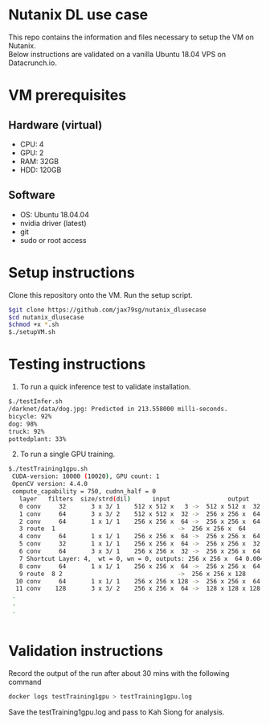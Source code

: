 # Nutanix DL use case
This repo contains the information and files necessary to setup the VM on Nutanix.<br>
Below instructions are validated on a vanilla Ubuntu 18.04 VPS on Datacrunch.io.

# VM prerequisites
## Hardware (virtual)
- CPU: 4 
- GPU: 2
- RAM: 32GB
- HDD: 120GB

## Software
- OS: Ubuntu 18.04.04
- nvidia driver (latest)
- git
- sudo or root access

# Setup instructions
Clone this repository onto the VM.
Run the setup script. 
```bash
$git clone https://github.com/jax79sg/nutanix_dlusecase
$cd nutanix_dlusecase
$chmod +x *.sh
$./setupVM.sh
```
# Testing instructions
1. To run a quick inference test to validate installation.
```bash
$./testInfer.sh
/darknet/data/dog.jpg: Predicted in 213.558000 milli-seconds.
bicycle: 92%
dog: 98%
truck: 92%
pottedplant: 33%
```

2. To run a single GPU training. 
```bash
$./testTraining1gpu.sh
 CUDA-version: 10000 (10020), GPU count: 1  
 OpenCV version: 4.4.0
 compute_capability = 750, cudnn_half = 0 
   layer   filters  size/strd(dil)      input                output
   0 conv     32       3 x 3/ 1    512 x 512 x   3 ->  512 x 512 x  32 0.453 BF
   1 conv     64       3 x 3/ 2    512 x 512 x  32 ->  256 x 256 x  64 2.416 BF
   2 conv     64       1 x 1/ 1    256 x 256 x  64 ->  256 x 256 x  64 0.537 BF
   3 route  1 		                           ->  256 x 256 x  64 
   4 conv     64       1 x 1/ 1    256 x 256 x  64 ->  256 x 256 x  64 0.537 BF
   5 conv     32       1 x 1/ 1    256 x 256 x  64 ->  256 x 256 x  32 0.268 BF
   6 conv     64       3 x 3/ 1    256 x 256 x  32 ->  256 x 256 x  64 2.416 BF
   7 Shortcut Layer: 4,  wt = 0, wn = 0, outputs: 256 x 256 x  64 0.004 BF
   8 conv     64       1 x 1/ 1    256 x 256 x  64 ->  256 x 256 x  64 0.537 BF
   9 route  8 2 	                           ->  256 x 256 x 128 
  10 conv     64       1 x 1/ 1    256 x 256 x 128 ->  256 x 256 x  64 1.074 BF
  11 conv    128       3 x 3/ 2    256 x 256 x  64 ->  128 x 128 x 128 2.416 BF
 .
 .
 .
 
```

# Validation instructions
Record the output of the run after about 30 mins with the following command
```bash
docker logs testTraining1gpu > testTraining1gpu.log
```
Save the testTraining1gpu.log and pass to Kah Siong for analysis.
